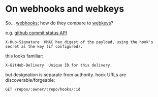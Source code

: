 # On webhooks and webkeys


So... [webhooks][]; how do they compare to [webkeys]?

e.g. [github commit status API](https://github.com/blog/1227-commit-status-api)

    X-Hub-Signature  HMAC hex digest of the payload, using the hook's secret as the key (if configured).

this looks familiar:

    X-GitHub-Delivery  Unique ID for this delivery.

but designation is separate from authority. hook URLs are discoverable/forgeable:

    GET /repos/:owner/:repo/hooks/:id

[webhooks]: https://developer.github.com/webhooks/
[webkeys]: @@IOU-url

